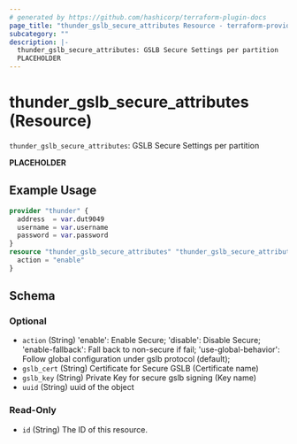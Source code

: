 ```yaml
---
# generated by https://github.com/hashicorp/terraform-plugin-docs
page_title: "thunder_gslb_secure_attributes Resource - terraform-provider-thunder"
subcategory: ""
description: |-
  thunder_gslb_secure_attributes: GSLB Secure Settings per partition
  PLACEHOLDER
---
```


# thunder_gslb_secure_attributes (Resource)

`thunder_gslb_secure_attributes`: GSLB Secure Settings per partition

__PLACEHOLDER__

## Example Usage

```terraform
provider "thunder" {
  address  = var.dut9049
  username = var.username
  password = var.password
}
resource "thunder_gslb_secure_attributes" "thunder_gslb_secure_attributes" {
  action = "enable"
}
```

<!-- schema generated by tfplugindocs -->
## Schema

### Optional

- `action` (String) 'enable': Enable Secure; 'disable': Disable Secure; 'enable-fallback': Fall back to non-secure if fail; 'use-global-behavior': Follow global configuration under gslb protocol (default);
- `gslb_cert` (String) Certificate for Secure GSLB (Certificate name)
- `gslb_key` (String) Private Key for secure gslb signing (Key name)
- `uuid` (String) uuid of the object

### Read-Only

- `id` (String) The ID of this resource.


